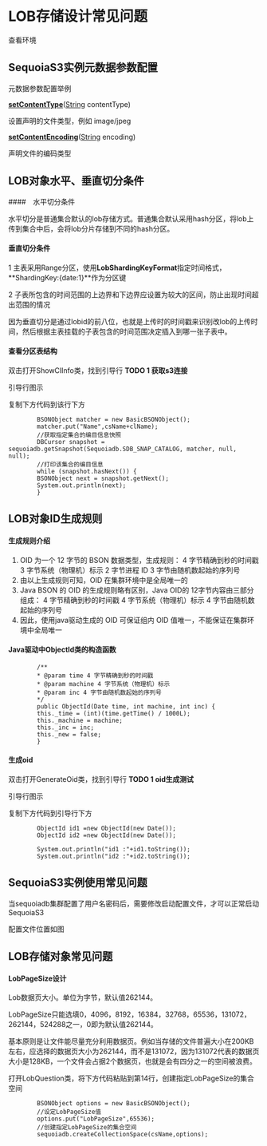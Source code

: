 # LOB存储设计常见问题

查看环境

## SequoiaS3实例元数据参数配置

元数据参数配置举例

**[setContentType](https://docs.aws.amazon.com/AWSJavaSDK/latest/javadoc/com/amazonaws/services/s3/model/ObjectMetadata.html#setContentType-java.lang.String-)**([String](http://docs.oracle.com/javase/6/docs/api/java/lang/String.html?is-external=true) contentType) 

设置声明的文件类型，例如 image/jpeg 

**[setContentEncoding](https://docs.aws.amazon.com/AWSJavaSDK/latest/javadoc/com/amazonaws/services/s3/model/ObjectMetadata.html#setContentEncoding-java.lang.String-)**([String](http://docs.oracle.com/javase/6/docs/api/java/lang/String.html?is-external=true) encoding)

声明文件的编码类型



## LOB对象水平、垂直切分条件

####　水平切分条件

 水平切分是普通集合默认的lob存储方式。普通集合默认采用hash分区，将lob上传到集合中后，会将lob分片存储到不同的hash分区。



#### 垂直切分条件

1 主表采用Range分区，使用**LobShardingKeyFormat**指定时间格式，**ShardingKey:{date:1}**作为分区键

2 子表所包含的时间范围的上边界和下边界应设置为较大的区间，防止出现时间超出范围的情况

因为垂直切分是通过lobid的前八位，也就是上传时的时间戳来识别改lob的上传时间，然后根据主表挂载的子表包含的时间范围决定插入到哪一张子表中。

#### 查看分区表结构

 双击打开ShowClInfo类，找到引导行 **TODO 1 获取s3连接**

引导行图示



 复制下方代码到该行下方

```
        BSONObject matcher = new BasicBSONObject();
        matcher.put("Name",csName+clName);
        //获取指定集合的编目信息快照
        DBCursor snapshot = sequoiadb.getSnapshot(Sequoiadb.SDB_SNAP_CATALOG, matcher, null, null);
        //打印该集合的编目信息
        while (snapshot.hasNext()) {
        BSONObject next = snapshot.getNext();
        System.out.println(next);
        }
```

## LOB对象ID生成规则

#### 生成规则介绍

1. OID 为一个 12 字节的 BSON 数据类型，生成规则： 
   4 字节精确到秒的时间戳 
      	3 字节系统（物理机）标示 
      	2 字节进程 ID 
      	3 字节由随机数起始的序列号 
2. 由以上生成规则可知，OID 在集群环境中是全局唯一的 
3. Java BSON 的 OID 的生成规则略有区别，Java OID的 12字节内容由三部分组成： 
      	4 字节精确到秒的时间戳 
      	4 字节系统（物理机）标示 
      	4 字节由随机数起始的序列号 
4. 因此，使用java驱动生成的 OID 可保证组内 OID 值唯一，不能保证在集群环境中全局唯一

#### Java驱动中ObjectId类的构造函数

```
        /**
        * @param time 4 字节精确到秒的时间戳
        * @param machine 4 字节系统（物理机）标示
        * @param inc 4 字节由随机数起始的序列号 
        */
        public ObjectId(Date time, int machine, int inc) {
        this._time = (int)(time.getTime() / 1000L);
        this._machine = machine;
        this._inc = inc;
        this._new = false;
        }
```

#### 生成oid

双击打开GenerateOid类，找到引导行 **TODO 1 oid生成测试** 

引导行图示



复制下方代码到引导行下方

```
        ObjectId id1 =new ObjectId(new Date());
        ObjectId id2 =new ObjectId(new Date());

        System.out.println("id1 :"+id1.toString());
        System.out.println("id2 :"+id2.toString());
```

## SequoiaS3实例使用常见问题

当sequoiadb集群配置了用户名密码后，需要修改启动配置文件，才可以正常启动SequoiaS3

配置文件位置如图



## LOB存储对象常见问题

#### LobPageSize设计

Lob数据页大小。单位为字节，默认值262144。

LobPageSize只能选填0，4096，8192，16384，32768，65536，131072，262144，524288之一，0即为默认值262144。

基本原则是让文件能尽量充分利用数据页。例如当存储的文件普遍大小在200KB左右，应选择的数据页大小为262144，而不是131072，因为131072代表的数据页大小是128KB，一个文件会占据2个数据页，也就是会有四分之一的空间被浪费。

打开LobQuestion类，将下方代码粘贴到第14行，创建指定LobPageSize的集合空间

```
        BSONObject options = new BasicBSONObject();
        //设定LobPageSize值
        options.put("LobPageSize",65536);
        //创建指定LobPageSize的集合空间
        sequoiadb.createCollectionSpace(csName,options);
```

